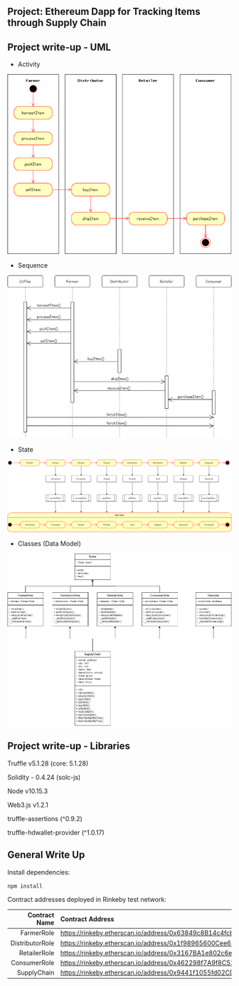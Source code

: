 ## Project: Ethereum Dapp for Tracking Items through Supply Chain

## Project write-up - UML
* Activity

![Activity](images/activity.png)

* Sequence

![Sequence](images/sequence.png)

* State

![State](images/state.png)

* Classes (Data Model)

![Class](images/class.png)

## Project write-up - Libraries
Truffle v5.1.28 (core: 5.1.28)

Solidity - 0.4.24 (solc-js)

Node v10.15.3

Web3.js v1.2.1

truffle-assertions (^0.9.2)

truffle-hdwallet-provider (^1.0.17)

## General Write Up
Install dependencies:
````
npm install
````

Contract addresses deployed in Rinkeby test network:

| Contract Name | Contract Address|
|--------------:|:----------------|
|FarmerRole|https://rinkeby.etherscan.io/address/0x63849c8B14c4fcbceAC210d0C08fA301b014a456#code|
|DistributorRole|https://rinkeby.etherscan.io/address/0x1f98965600Cee69f9692bce461c432725da39a56#code|
|RetailerRole|https://rinkeby.etherscan.io/address/0x3167BA1e802c6ead21DD0B76bfB1Bf6cA341A0B6#code|
|ConsumerRole|https://rinkeby.etherscan.io/address/0x462298f7A9f8C5266a225558A36fC5D018B83315#code|
|SupplyChain|https://rinkeby.etherscan.io/address/0x9441f1055fd02CD5776DC8228d807Ab679eE7ad1#code|
